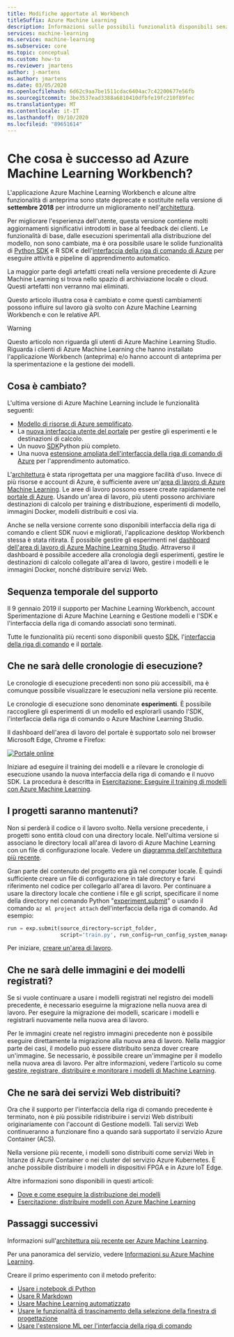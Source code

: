```yaml
---
title: Modifiche apportate al Workbench
titleSuffix: Azure Machine Learning
description: Informazioni sulle possibili funzionalità disponibili senza l'applicazione Workbench e sulla sequenza temporale del supporto.
services: machine-learning
ms.service: machine-learning
ms.subservice: core
ms.topic: conceptual
ms.custom: how-to
ms.reviewer: jmartens
author: j-martens
ms.author: jmartens
ms.date: 03/05/2020
ms.openlocfilehash: 6d62c9aa7be1511cdac6404ac7c42200677e56fb
ms.sourcegitcommit: 3be3537ead3388a6810410dfbfe19fc210f89fec
ms.translationtype: MT
ms.contentlocale: it-IT
ms.lasthandoff: 09/10/2020
ms.locfileid: "89651614"
---
```

# <a name="what-happened-to-azure-machine-learning-workbench"></a>Che cosa è successo ad Azure Machine Learning Workbench?

L'applicazione Azure Machine Learning Workbench e alcune altre funzionalità di anteprima sono state deprecate e sostituite nella versione di **settembre 2018** per introdurre un miglioramento nell'[architettura](concept-azure-machine-learning-architecture.md).

Per migliorare l'esperienza dell'utente, questa versione contiene molti aggiornamenti significativi introdotti in base al feedback dei clienti. Le funzionalità di base, dalle esecuzioni sperimentali alla distribuzione del modello, non sono cambiate, ma è ora possibile usare le solide funzionalità di <a href="https://docs.microsoft.com/python/api/overview/azure/ml/intro?view=azure-ml-py" target="_blank">Python SDK</a> e R SDK e dell'[interfaccia della riga di comando di Azure](reference-azure-machine-learning-cli.md) per eseguire attività e pipeline di apprendimento automatico.

La maggior parte degli artefatti creati nella versione precedente di Azure Machine Learning si trova nello spazio di archiviazione locale o cloud. Questi artefatti non verranno mai eliminati.

Questo articolo illustra cosa è cambiato e come questi cambiamenti possono influire sul lavoro già svolto con Azure Machine Learning Workbench e con le relative API.

>[!Warning]
>Questo articolo non riguarda gli utenti di Azure Machine Learning Studio. Riguarda i clienti di Azure Machine Learning che hanno installato l'applicazione Workbench (anteprima) e/o hanno account di anteprima per la sperimentazione e la gestione dei modelli.


## <a name="what-changed"></a>Cosa è cambiato?

L'ultima versione di Azure Machine Learning include le funzionalità seguenti:
+ [Modello di risorse di Azure semplificato](concept-azure-machine-learning-architecture.md).
+ La [nuova interfaccia utente del portale](how-to-track-experiments.md) per gestire gli esperimenti e le destinazioni di calcolo.
+ Un nuovo <a href="https://docs.microsoft.com/python/api/overview/azure/ml/intro?view=azure-ml-py" target="_blank">SDK</a>Python più completo.
+ Una nuova [estensione ampliata dell'interfaccia della riga di comando di Azure](reference-azure-machine-learning-cli.md) per l'apprendimento automatico.

L'[architettura](concept-azure-machine-learning-architecture.md) è stata riprogettata per una maggiore facilità d'uso. Invece di più risorse e account di Azure, è sufficiente avere un'[area di lavoro di Azure Machine Learning](concept-workspace.md). Le aree di lavoro possono essere create rapidamente nel [portale di Azure](how-to-manage-workspace.md). Usando un'area di lavoro, più utenti possono archiviare destinazioni di calcolo per training e distribuzione, esperimenti di modello, immagini Docker, modelli distribuiti e così via.

Anche se nella versione corrente sono disponibili interfaccia della riga di comando e client SDK nuovi e migliorati, l'applicazione desktop Workbench stessa è stata ritirata. È possibile gestire gli esperimenti nel [dashboard dell'area di lavoro di Azure Machine Learning Studio](how-to-monitor-view-training-logs.md#view-the-experiment-in-the-web-portal). Attraverso il dashboard è possibile accedere alla cronologia degli esperimenti, gestire le destinazioni di calcolo collegate all'area di lavoro, gestire i modelli e le immagini Docker, nonché distribuire servizi Web.

<a name="timeline"></a>

## <a name="support-timeline"></a>Sequenza temporale del supporto

Il 9 gennaio 2019 il supporto per Machine Learning Workbench, account Sperimentazione di Azure Machine Learning e Gestione modelli e l'SDK e l'interfaccia della riga di comando associati sono terminati.

Tutte le funzionalità più recenti sono disponibili questo <a href="https://docs.microsoft.com/python/api/overview/azure/ml/intro?view=azure-ml-py" target="_blank">SDK</a>, l'[interfaccia della riga di comando](reference-azure-machine-learning-cli.md) e il [portale](how-to-manage-workspace.md).

## <a name="what-about-run-histories"></a>Che ne sarà delle cronologie di esecuzione?

Le cronologie di esecuzione precedenti non sono più accessibili, ma è comunque possibile visualizzare le esecuzioni nella versione più recente.

Le cronologie di esecuzione sono denominate **esperimenti**. È possibile raccogliere gli esperimenti di un modello ed esplorarli usando l'SDK, l'interfaccia della riga di comando o Azure Machine Learning Studio.

Il dashboard dell'area di lavoro del portale è supportato solo nei browser Microsoft Edge, Chrome e Firefox:

[![Portale online](./media/overview-what-happened-to-workbench/image001.png)](./media/overview-what-happened-to-workbench/image001.png#lightbox)

Iniziare ad eseguire il training dei modelli e a rilevare le cronologie di esecuzione usando la nuova interfaccia della riga di comando e il nuovo SDK. La procedura è descritta in [Esercitazione: Eseguire il training di modelli con Azure Machine Learning](tutorial-train-models-with-aml.md).

## <a name="will-projects-persist"></a>I progetti saranno mantenuti?

Non si perderà il codice o il lavoro svolto. Nella versione precedente, i progetti sono entità cloud con una directory locale. Nell'ultima versione si associano le directory locali all'area di lavoro di Azure Machine Learning con un file di configurazione locale. Vedere un [diagramma dell'architettura più recente](concept-azure-machine-learning-architecture.md).

Gran parte del contenuto del progetto era già nel computer locale. È quindi sufficiente creare un file di configurazione in tale directory e farvi riferimento nel codice per collegarlo all'area di lavoro. Per continuare a usare la directory locale che contiene i file e gli script, specificare il nome della directory nel comando Python "[experiment.submit](https://docs.microsoft.com/python/api/azureml-core/azureml.core.experiment.experiment?view=azure-ml-py&preserve-view=true)" o usando il comando `az ml project attach` dell'interfaccia della riga di comando.  Ad esempio:
```python
run = exp.submit(source_directory=script_folder,
                 script='train.py', run_config=run_config_system_managed)
```

Per iniziare, [creare un'area di lavoro](how-to-manage-workspace.md).

## <a name="what-about-my-registered-models-and-images"></a>Che ne sarà delle immagini e dei modelli registrati?

Se si vuole continuare a usare i modelli registrati nel registro dei modelli precedente, è necessario eseguirne la migrazione nella nuova area di lavoro. Per eseguire la migrazione dei modelli, scaricare i modelli e registrarli nuovamente nella nuova area di lavoro.

Per le immagini create nel registro immagini precedente non è possibile eseguire direttamente la migrazione alla nuova area di lavoro. Nella maggior parte dei casi, il modello può essere distribuito senza dover creare un'immagine. Se necessario, è possibile creare un'immagine per il modello nella nuova area di lavoro. Per altre informazioni, vedere l'articolo su come [gestire, registrare, distribuire e monitorare i modelli di Machine Learning](concept-model-management-and-deployment.md).

## <a name="what-about-deployed-web-services"></a>Che ne sarà dei servizi Web distribuiti?

Ora che il supporto per l'interfaccia della riga di comando precedente è terminato, non è più possibile ridistribuire i servizi Web distribuiti originariamente con l'account di Gestione modelli. Tali servizi Web continueranno a funzionare fino a quando sarà supportato il servizio Azure Container (ACS).

Nella versione più recente, i modelli sono distribuiti come servizi Web in Istanze di Azure Container o nei cluster del servizio Azure Kubernetes. È anche possibile distribuire i modelli in dispositivi FPGA e in Azure IoT Edge.

Altre informazioni sono disponibili in questi articoli:
+ [Dove e come eseguire la distribuzione dei modelli](how-to-deploy-and-where.md)
+ [Esercitazione: distribuire modelli con Azure Machine Learning](tutorial-deploy-models-with-aml.md)

## <a name="next-steps"></a>Passaggi successivi

Informazioni sull'[architettura più recente per Azure Machine Learning](concept-azure-machine-learning-architecture.md).

Per una panoramica del servizio, vedere [Informazioni su Azure Machine Learning](overview-what-is-azure-ml.md).

Creare il primo esperimento con il metodo preferito:
  + [Usare i notebook di Python](tutorial-1st-experiment-sdk-setup.md)
  + [Usare R Markdown](tutorial-1st-r-experiment.md) 
  + [Usare Machine Learning automatizzato](tutorial-designer-automobile-price-train-score.md) 
  + [Usare le funzionalità di trascinamento della selezione della finestra di progettazione](tutorial-first-experiment-automated-ml.md) 
  + [Usare l'estensione ML per l'interfaccia della riga di comando](tutorial-train-deploy-model-cli.md)
